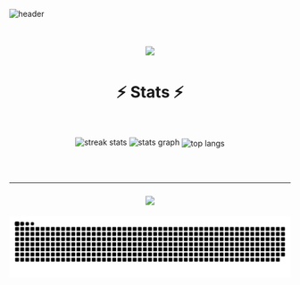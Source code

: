<!-- Visitor Badge -->

<!-- <img align="right" src="https://visitor-badge.laobi.icu/badge?page_id=IConanEdogawa.IConanEdogawa.issue.1" /> -->
<!-- MORE https://github.com/alexandresanlim/Badges4-README.md-Profile -->
![header](https://capsule-render.vercel.app/api?type=waving&height=220&text=Conan%20Edogawa%20&desc=Backend%20.NET%20DEVELOPER🙂&animation=fadeIn&fontSize=20&fontAlign=74&fontAlignY=38&descAlign=77&color=d0b0ff)







<!-- Header -->
<h1 align="center">
    <img src="https://readme-typing-svg.herokuapp.com/?font=Righteous&size=25&center=true&vCenter=true&width=450&height=70&duration=4000&lines=Hi+There!+👋;+I'm+Conan+Edogawa!;">
</h1>

<!-- Stats Section -->
<h1 align="center">⚡ Stats ⚡</h1>
<br><br>
<div align=center>
    <!-- Streak Stats -->
    <img width=390 src="https://streak-stats.demolab.com/?user=IConanEdogawa&count_private=true&theme=react&border_radius=10" alt="streak stats"/>
    <!-- GitHub Stats -->
    <img src="https://github-readme-stats.vercel.app/api?username=IConanEdogawa&hide_title=false&hide_rank=false&show_icons=true&include_all_commits=true&count_private=true&disable_animations=false&theme=react&locale=en&hide_border=false&order=1" height="150" alt="stats graph"  />
    <!-- Top Languages -->
    <img width=325 align="center" src="https://github-readme-stats.vercel.app/api/top-langs/?username=IConanEdogawa&hide=HTML&langs_count=8&layout=compact&theme=react&border_radius=10&size_weight=0.5&count_weight=0.5&exclude_repo=github-readme-stats" alt="top langs" />
</div>

<!-- Contact and Closing Section -->
<br/><br/>
<hr/>

<h3 align="center">
    <img src="https://readme-typing-svg.herokuapp.com/?font=Righteous&size=25&center=true&vCenter=true&width=500&height=70&duration=4000&lines=Thanks+for+visit!+✌️;+Shoot+me+a+message+on+Linkedin!;I'm+always+down+to+collab+:)">
</h3>

<!-- Snake Animation -->
<img src="https://raw.githubusercontent.com/Tohirjon-Odilov/Tohirjon-Odilov/output/snake.svg" alt="Snake animation" />

###
